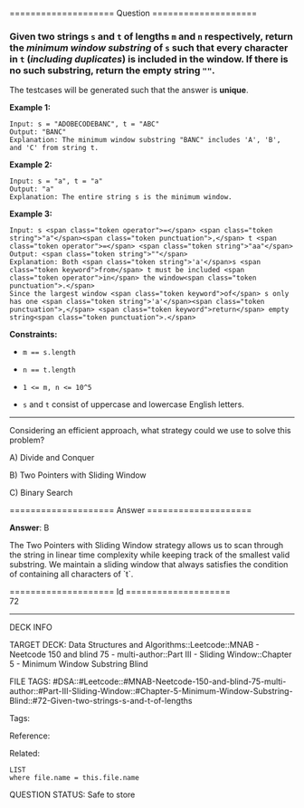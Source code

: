 ==================== Question ====================  

### Given two strings `s` and `t` of lengths `m` and `n` respectively, return the _**minimum window substring**_ of `s` such that every character in `t` (_**including duplicates**_) is included in the window. If there is no such substring, return the empty string `""`.

The testcases will be generated such that the answer is **unique**.

**Example 1:**

<!-- codeblock-start -->
<pre><code>Input: s = "ADOBECODEBANC", t = "ABC"
Output: "BANC"
Explanation: The minimum window substring "BANC" includes 'A', 'B', and 'C' from string t.
</code></pre>
<!-- codeblock-end -->

**Example 2:**

<!-- codeblock-start -->
<pre><code>Input: s = "a", t = "a"
Output: "a"
Explanation: The entire string s is the minimum window.
</code></pre>
<!-- codeblock-end -->

**Example 3:**

<!-- codeblock-start -->
<pre><code>Input: s &#x3C;span class="token operator">=&#x3C;/span> &#x3C;span class="token string">"a"&#x3C;/span>&#x3C;span class="token punctuation">,&#x3C;/span> t &#x3C;span class="token operator">=&#x3C;/span> &#x3C;span class="token string">"aa"&#x3C;/span>
Output: &#x3C;span class="token string">""&#x3C;/span>
Explanation: Both &#x3C;span class="token string">'a'&#x3C;/span>s &#x3C;span class="token keyword">from&#x3C;/span> t must be included &#x3C;span class="token operator">in&#x3C;/span> the window&#x3C;span class="token punctuation">.&#x3C;/span>
Since the largest window &#x3C;span class="token keyword">of&#x3C;/span> s only has one &#x3C;span class="token string">'a'&#x3C;/span>&#x3C;span class="token punctuation">,&#x3C;/span> &#x3C;span class="token keyword">return&#x3C;/span> empty string&#x3C;span class="token punctuation">.&#x3C;/span>
</code></pre>
<!-- codeblock-end -->

**Constraints:**

- `m == s.length`

- `n == t.length`

- `1 <= m, n <= 10^5`

- `s` and `t` consist of uppercase and lowercase English letters.

---

Considering an efficient approach, what strategy could we use to solve this problem?

A) Divide and Conquer

B) Two Pointers with Sliding Window

C) Binary Search  

==================== Answer ====================  

**Answer**: B

The Two Pointers with Sliding Window strategy allows us to scan through the string in linear time complexity while keeping track of the smallest valid substring. We maintain a sliding window that always satisfies the condition of containing all characters of \`t\`.

==================== Id ====================  
72

---

DECK INFO

TARGET DECK: Data Structures and Algorithms::Leetcode::MNAB - Neetcode 150 and blind 75 - multi-author::Part III - Sliding Window::Chapter 5 - Minimum Window Substring Blind

FILE TAGS: #DSA::#Leetcode::#MNAB-Neetcode-150-and-blind-75-multi-author::#Part-III-Sliding-Window::#Chapter-5-Minimum-Window-Substring-Blind::#72-Given-two-strings-s-and-t-of-lengths

Tags:

Reference:

Related:

```dataview
LIST
where file.name = this.file.name
```
QUESTION STATUS: Safe to store
